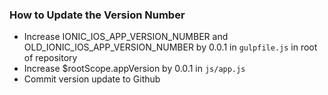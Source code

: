 ### How to Update the Version Number
- Increase IONIC_IOS_APP_VERSION_NUMBER and OLD_IONIC_IOS_APP_VERSION_NUMBER by 0.0.1 in `gulpfile.js` in root of repository
- Increase $rootScope.appVersion by 0.0.1 in `js/app.js`
- Commit version update to Github